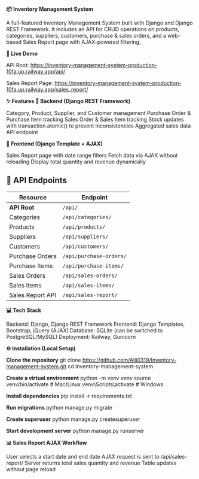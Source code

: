 **📦 Inventory Management System**

A full-featured Inventory Management System built with Django and Django REST Framework.
It includes an API for CRUD operations on products, categories, suppliers, customers, purchase & sales orders, and a web-based Sales Report page with AJAX-powered filtering.

**🚀 Live Demo**

API Root: https://inventory-management-system-production-10fa.up.railway.app/api/

Sales Report Page: https://inventory-management-system-production-10fa.up.railway.app/sales_report/

**✨ Features**
**🔹 Backend (Django REST Framework)**

Category, Product, Supplier, and Customer management
Purchase Order & Purchase Item tracking
Sales Order & Sales Item tracking
Stock updates with transaction.atomic() to prevent inconsistencies
Aggregated sales data API endpoint

**🔹 Frontend (Django Template + AJAX)**

Sales Report page with date range filters
Fetch data via AJAX without reloading
Display total quantity and revenue dynamically

## 📂 API Endpoints

| Resource           | Endpoint                  |
|--------------------|---------------------------|
| **API Root**       | `/api/`                   |
| Categories         | `/api/categories/`        |
| Products           | `/api/products/`          |
| Suppliers          | `/api/suppliers/`         |
| Customers          | `/api/customers/`         |
| Purchase Orders    | `/api/purchase-orders/`   |
| Purchase Items     | `/api/purchase-items/`    |
| Sales Orders       | `/api/sales-orders/`      |
| Sales Items        | `/api/sales-items/`       |
| Sales Report API   | `/api/sales-report/`      |


**💻 Tech Stack**

Backend: Django, Django REST Framework
Frontend: Django Templates, Bootstrap, jQuery (AJAX)
Database: SQLite (can be switched to PostgreSQL/MySQL)
Deployment: Railway, Gunicorn

**⚙️ Installation (Local Setup)**

**Clone the repository**
git clone https://github.com/Alii0319/Inventory-management-system.git
cd Inventory-management-system

**Create a virtual environment**
python -m venv venv
source venv/bin/activate   # Mac/Linux
venv\Scripts\activate      # Windows

**Install dependencies**
pip install -r requirements.txt


**Run migrations**
python manage.py migrate

**Create superuser**
python manage.py createsuperuser

**Start development server**
python manage.py runserver

**📊 Sales Report AJAX Workflow**

User selects a start date and end date
AJAX request is sent to /api/sales-report/
Server returns total sales quantity and revenue
Table updates without page reload
